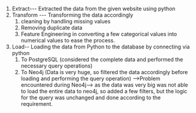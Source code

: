 
1. Extract---
    Extracted the data from the given website using python
2. Transform ---
    Transforming the data accordingly 
    1. cleaning by handling missing values
    2. Removing duplicate data 
    3. Feature Engineering in converting a few categorical values into numerical values to ease the process.
3. Load--
    Loading the data from Python to the database by connecting via python
    1. To PostgreSQL (considered the complete data and performed the necessary query operations)
    2. To Neo4j (Data is very huge, so filtered the data accordingly before loading and performing the query operation)
       -->Problem encountered during Neo4j--> as the data was very big was not able to load the entire data to neo4j, so added a few filters, but the logic for the query was unchanged and done according to the requirement.

